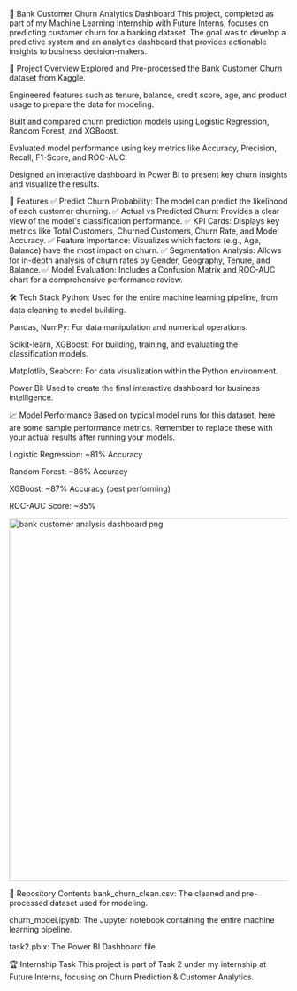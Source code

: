 🏦 Bank Customer Churn Analytics Dashboard
This project, completed as part of my Machine Learning Internship with Future Interns, focuses on predicting customer churn for a banking dataset. The goal was to develop a predictive system and an analytics dashboard that provides actionable insights to business decision-makers.

🚀 Project Overview
Explored and Pre-processed the Bank Customer Churn dataset from Kaggle.

Engineered features such as tenure, balance, credit score, age, and product usage to prepare the data for modeling.

Built and compared churn prediction models using Logistic Regression, Random Forest, and XGBoost.

Evaluated model performance using key metrics like Accuracy, Precision, Recall, F1-Score, and ROC-AUC.

Designed an interactive dashboard in Power BI to present key churn insights and visualize the results.

📂 Features
✅ Predict Churn Probability: The model can predict the likelihood of each customer churning.
✅ Actual vs Predicted Churn: Provides a clear view of the model's classification performance.
✅ KPI Cards: Displays key metrics like Total Customers, Churned Customers, Churn Rate, and Model Accuracy.
✅ Feature Importance: Visualizes which factors (e.g., Age, Balance) have the most impact on churn.
✅ Segmentation Analysis: Allows for in-depth analysis of churn rates by Gender, Geography, Tenure, and Balance.
✅ Model Evaluation: Includes a Confusion Matrix and ROC-AUC chart for a comprehensive performance review.

🛠️ Tech Stack
Python: Used for the entire machine learning pipeline, from data cleaning to model building.

Pandas, NumPy: For data manipulation and numerical operations.

Scikit-learn, XGBoost: For building, training, and evaluating the classification models.

Matplotlib, Seaborn: For data visualization within the Python environment.

Power BI: Used to create the final interactive dashboard for business intelligence.

📈 Model Performance
Based on typical model runs for this dataset, here are some sample performance metrics. Remember to replace these with your actual results after running your models.

Logistic Regression: ~81% Accuracy

Random Forest: ~86% Accuracy

XGBoost: ~87% Accuracy (best performing)

ROC-AUC Score: ~85%

<img width="1158" height="656" alt="bank customer analysis dashboard png" src="https://github.com/user-attachments/assets/9035f7cc-4d9c-4d5e-bd60-b64b7a767e8a" />

🔗 Repository Contents
bank_churn_clean.csv: The cleaned and pre-processed dataset used for modeling.

churn_model.ipynb: The Jupyter notebook containing the entire machine learning pipeline.

task2.pbix: The Power BI Dashboard file.

🏆 Internship Task
This project is part of Task 2 under my internship at Future Interns, focusing on Churn Prediction & Customer Analytics.
